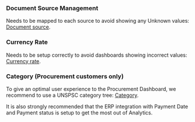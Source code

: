 ### Document Source Management

Needs to be mapped to each source to avoid showing any Unknown values: [Document source](https://success.medius.com/documentation/administration_guide/administration_pages/document_source_management/#gatsby-focus-wrapper). 

### Currency Rate 

Needs to be setup correctly to avoid dashboards showing incorrect values: [Currency rate](https://success.medius.com/documentation/administration_guide/administration_pages/currency_rate/). 

### Category (Procurement customers only) 

To give an optimal user experience to the Procurement Dashboard, we recommend to use a UNSPSC category tree: [Category](https://success.medius.com/documentation/administration_guide/administration_pages/category/).

It is also strongly recommended that the ERP integration with Payment Date and Payment status is setup to get the most out of Analytics. 
